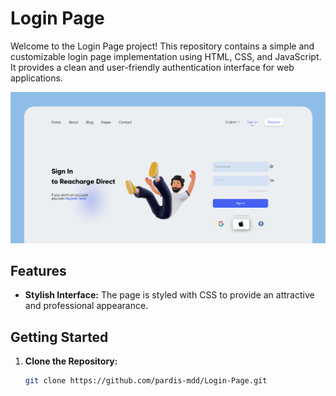 # Login Page

Welcome to the Login Page project! This repository contains a simple and customizable login page implementation using HTML, CSS, and JavaScript. It provides a clean and user-friendly authentication interface for web applications.

![Login Page](https://github.com/pardis-mdd/Login-Page/blob/main/LoginPagePhoto.png)

## Features

- **Stylish Interface:** The page is styled with CSS to provide an attractive and professional appearance.


## Getting Started

1. **Clone the Repository:**
   ```bash
   git clone https://github.com/pardis-mdd/Login-Page.git
